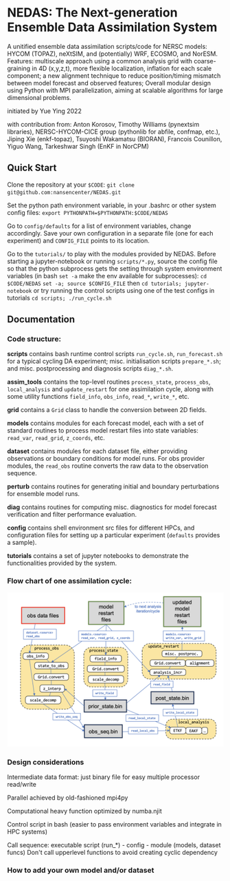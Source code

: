 # NEDAS: The Next-generation Ensemble Data Assimilation System

A unitified ensemble data assimilation scripts/code for NERSC models: HYCOM (TOPAZ), neXtSIM, and (potentially) WRF, ECOSMO, and NorESM. Features: multiscale approach using a common analysis grid with coarse-graining in 4D (x,y,z,t), more flexible localization, inflation for each scale component; a new alignment technique to reduce position/timing mismatch between model forecast and observed features; Overall modular design using Python with MPI parallelization, aiming at scalable algorithms for large dimensional problems.

initiated by Yue Ying 2022

with contribution from: Anton Korosov, Timothy Williams (pynextsim libraries), NERSC-HYCOM-CICE group (pythonlib for abfile, confmap, etc.), Jiping Xie (enkf-topaz), Tsuyoshi Wakamatsu (BIORAN), Francois Counillon, Yiguo Wang, Tarkeshwar Singh (EnKF in NorCPM)

## Quick Start

Clone the repository at your `$CODE`:
`git clone git@github.com:nansencenter/NEDAS.git`

Set the python path environment variable, in your .bashrc or other system config files:
`export PYTHONPATH=$PYTHONPATH:$CODE/NEDAS`

Go to `config/defaults` for a list of environment variables, change accordingly. Save your own configuration in a separate file (one for each experiment) and `CONFIG_FILE` points to its location.

Go to the `tutorials/` to play with the modules provided by NEDAS.
Before starting a jupyter-notebook or running `scripts/*.py`, source the config file so that the python subprocess gets the setting through system environment variables (in bash `set -a` make the env available for subprocesses):
`cd $CODE/NEDAS`
`set -a; source $CONFIG_FILE`
then
`cd tutorials; jupyter-notebook`
or try running the control scripts using one of the test configs in tutorials
`cd scripts; ./run_cycle.sh`


## Documentation

### Code structure:

**scripts** contains bash runtime control scripts `run_cycle.sh`, `run_forecast.sh` for a typical cycling DA experiment; misc. initialisation scripts `prepare_*.sh`; and misc. postprocessing and diagnosis scripts `diag_*.sh`.

**assim\_tools** contains the top-level routines `process_state`, `process_obs`, `local_analysis` and `update_restart` for one assimilation cycle, along with some utility functions `field_info`, `obs_info`, `read_*`, `write_*`, etc.

**grid** contains a `Grid` class to handle the conversion between 2D fields.

**models** contains modules for each forecast model, each with a set of standard routines to process model restart files into state variables: `read_var`, `read_grid`, `z_coords`, etc.

**dataset** contains modules for each dataset file, either providing observations or boundary conditions for model runs. For obs provider modules, the `read_obs` routine converts the raw data to the observation sequence.

**perturb** contains routines for generating initial and boundary perturbations for ensemble model runs.

**diag** contains routines for computing misc. diagnostics for model forecast verification and filter performance evaluation.

**config** contains shell environment src files for different HPCs, and configuration files for setting up a particular experiment (`defaults` provides a sample).

**tutorials** contains a set of jupyter notebooks to demonstrate the functionalities provided by the system.

### Flow chart of one assimilation cycle:
![](https://github.com/nansencenter/NEDAS/blob/main/tutorials/imgs/flowchart.png "Flow chart of one assimilation cycle")



### Design considerations
Intermediate data format: just binary file for easy multiple processor read/write

Parallel achieved by old-fashioned mpi4py

Computational heavy function optimized by numba.njit

Control script in bash (easier to pass environment variables and integrate in HPC systems)

Call sequence: executable script (run\_\*) - config - module (models, dataset funcs)
Don't call upperlevel functions to avoid creating cyclic dependency

### How to add your own model and/or dataset
